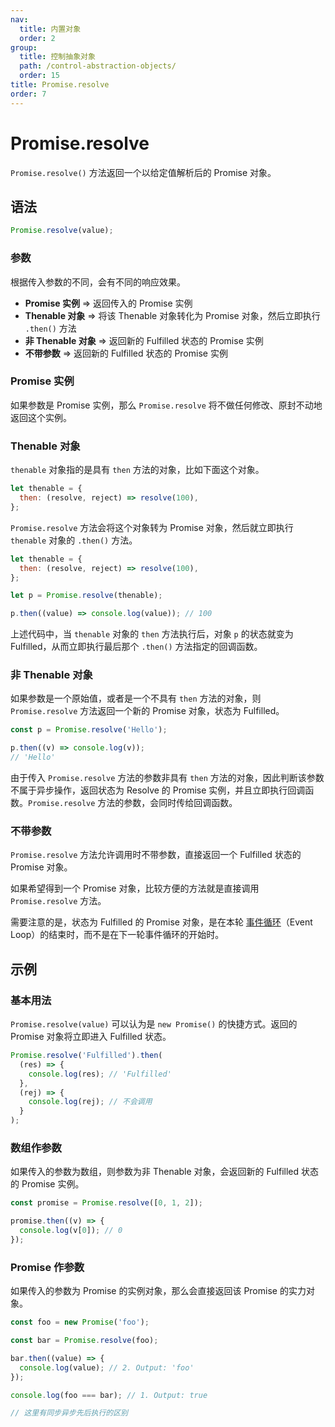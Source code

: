 ```yaml
---
nav:
  title: 内置对象
  order: 2
group:
  title: 控制抽象对象
  path: /control-abstraction-objects/
  order: 15
title: Promise.resolve
order: 7
---
```


# Promise.resolve

`Promise.resolve()` 方法返回一个以给定值解析后的 Promise 对象。

## 语法

```js
Promise.resolve(value);
```

### 参数

根据传入参数的不同，会有不同的响应效果。

- **Promise 实例** => 返回传入的 Promise 实例
- **Thenable 对象** => 将该 Thenable 对象转化为 Promise 对象，然后立即执行 `.then()` 方法
- **非 Thenable 对象** => 返回新的 Fulfilled 状态的 Promise 实例
- **不带参数** => 返回新的 Fulfilled 状态的 Promise 实例

### Promise 实例

如果参数是 Promise 实例，那么 `Promise.resolve` 将不做任何修改、原封不动地返回这个实例。

### Thenable 对象

`thenable` 对象指的是具有 `then` 方法的对象，比如下面这个对象。

```js
let thenable = {
  then: (resolve, reject) => resolve(100),
};
```

`Promise.resolve` 方法会将这个对象转为 Promise 对象，然后就立即执行 `thenable` 对象的 `.then()` 方法。

```js
let thenable = {
  then: (resolve, reject) => resolve(100),
};

let p = Promise.resolve(thenable);

p.then((value) => console.log(value)); // 100
```

上述代码中，当 `thenable` 对象的 `then` 方法执行后，对象 `p` 的状态就变为 Fulfilled，从而立即执行最后那个 `.then()` 方法指定的回调函数。

### 非 Thenable 对象

如果参数是一个原始值，或者是一个不具有 `then` 方法的对象，则 `Promise.resolve` 方法返回一个新的 Promise 对象，状态为 Fulfilled。

```js
const p = Promise.resolve('Hello');

p.then((v) => console.log(v));
// 'Hello'
```

由于传入 `Promise.resolve` 方法的参数非具有 `then` 方法的对象，因此判断该参数不属于异步操作，返回状态为 Resolve 的 Promise 实例，并且立即执行回调函数。`Promise.resolve` 方法的参数，会同时传给回调函数。

### 不带参数

`Promise.resolve` 方法允许调用时不带参数，直接返回一个 Fulfilled 状态的 Promise 对象。

如果希望得到一个 Promise 对象，比较方便的方法就是直接调用 `Promise.resolve` 方法。

需要注意的是，状态为 Fulfilled 的 Promise 对象，是在本轮 [事件循环](../../../../core-modules/executable-code-and-execution-contexts/concurrency-model/event-loop)（Event Loop）的结束时，而不是在下一轮事件循环的开始时。

## 示例

### 基本用法

`Promise.resolve(value)` 可以认为是 `new Promise()` 的快捷方式。返回的 Promise 对象将立即进入 Fulfilled 状态。

```js
Promise.resolve('Fulfilled').then(
  (res) => {
    console.log(res); // 'Fulfilled'
  },
  (rej) => {
    console.log(rej); // 不会调用
  }
);
```

### 数组作参数

如果传入的参数为数组，则参数为非 Thenable 对象，会返回新的 Fulfilled 状态的 Promise 实例。

```js
const promise = Promise.resolve([0, 1, 2]);

promise.then((v) => {
  console.log(v[0]); // 0
});
```

### Promise 作参数

如果传入的参数为 Promise 的实例对象，那么会直接返回该 Promise 的实力对象。

```js
const foo = new Promise('foo');

const bar = Promise.resolve(foo);

bar.then((value) => {
  console.log(value); // 2. Output: 'foo'
});

console.log(foo === bar); // 1. Output: true

// 这里有同步异步先后执行的区别
```
